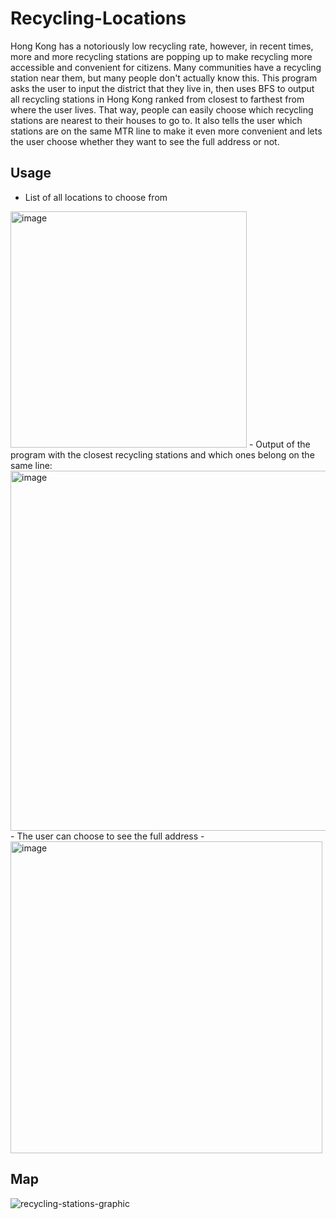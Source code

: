# Recycling-Locations
Hong Kong has a notoriously low recycling rate, however, in recent times, more and more recycling stations are popping up to make recycling more accessible and convenient for citizens. Many communities have a recycling station near them, but many people don't actually know this. This program asks the user to input the district that they live in, then uses BFS to output all recycling stations in Hong Kong ranked from closest to farthest from where the user lives. That way, people can easily choose which recycling stations are nearest to their houses to go to. It also tells the user which stations are on the same MTR line to make it even more convenient and lets the user choose whether they want to see the full address or not. 

## Usage
- List of all locations to choose from
<img width="378" alt="image" src="https://github.com/henrietta-k/Recycling-Locations/assets/111554249/b52e83d2-08b9-4611-8833-dc5eb8f62cd6">
- Output of the program with the closest recycling stations and which ones belong on the same line:
<img width="576" alt="image" src="https://github.com/henrietta-k/Recycling-Locations/assets/111554249/3bfa2fe8-99cd-4373-b7bd-5fc172c7acce">
- The user can choose to see the full address
- <img width="499" alt="image" src="https://github.com/henrietta-k/Recycling-Locations/assets/111554249/ae87a022-2935-4c43-a396-9cc54a1ee84a">

## Map
![recycling-stations-graphic](https://github.com/henrietta-k/Recycling-Locations/assets/111554249/16adaaab-7717-4da7-b494-61129f4e166d)
